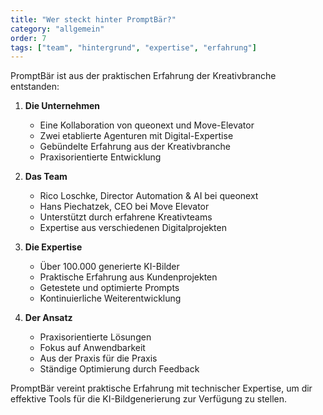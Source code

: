 ```yaml
---
title: "Wer steckt hinter PromptBär?"
category: "allgemein"
order: 7
tags: ["team", "hintergrund", "expertise", "erfahrung"]
---
```


PromptBär ist aus der praktischen Erfahrung der Kreativbranche entstanden:

1. **Die Unternehmen**
   - Eine Kollaboration von queonext und Move-Elevator
   - Zwei etablierte Agenturen mit Digital-Expertise
   - Gebündelte Erfahrung aus der Kreativbranche
   - Praxisorientierte Entwicklung

2. **Das Team**
   - Rico Loschke, Director Automation & AI bei queonext
   - Hans Piechatzek, CEO bei Move Elevator
   - Unterstützt durch erfahrene Kreativteams
   - Expertise aus verschiedenen Digitalprojekten

3. **Die Expertise**
   - Über 100.000 generierte KI-Bilder
   - Praktische Erfahrung aus Kundenprojekten
   - Getestete und optimierte Prompts
   - Kontinuierliche Weiterentwicklung

4. **Der Ansatz**
   - Praxisorientierte Lösungen
   - Fokus auf Anwendbarkeit
   - Aus der Praxis für die Praxis
   - Ständige Optimierung durch Feedback

PromptBär vereint praktische Erfahrung mit technischer Expertise, um dir effektive Tools für die KI-Bildgenerierung zur Verfügung zu stellen.
